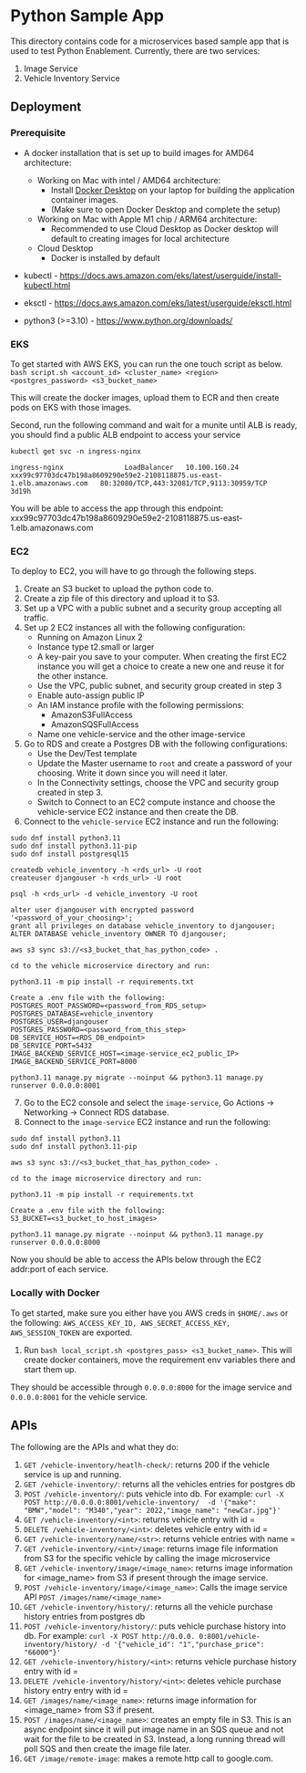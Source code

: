 # Python Sample App 

This directory contains code for a microservices based sample app that is used to test Python Enablement. Currently, there are two services:
1. Image Service
2. Vehicle Inventory Service


## Deployment

### Prerequisite
* A docker installation that is set up to build images for AMD64 architecture:
  * Working on Mac with intel / AMD64 architecture: 
    * Install [Docker Desktop](https://www.docker.com/products/docker-desktop/) on your laptop for building the application container images.
    * (Make sure to open Docker Desktop and complete the setup)
  * Working on Mac with Apple M1 chip / ARM64 architecture:
    * Recommended to use Cloud Desktop as Docker desktop will default to creating images for local architecture
  * Cloud Desktop
    * Docker is installed by default

* kubectl - https://docs.aws.amazon.com/eks/latest/userguide/install-kubectl.html
* eksctl - https://docs.aws.amazon.com/eks/latest/userguide/eksctl.html
* python3 (>=3.10) - https://www.python.org/downloads/

### EKS
To get started with AWS EKS, you can run the one touch script as below.
`bash script.sh <account_id> <cluster_name> <region> <postgres_password> <s3_bucket_name>`

This will create the docker images, upload them to ECR and then create pods on EKS with those images. 

Second, run the following command and wait for a munite until ALB is ready, you should find a public ALB endpoint to access your service
```
kubectl get svc -n ingress-nginx

ingress-nginx               LoadBalancer   10.100.160.24    xxx99c97703dc47b198a8609290e59e2-2108118875.us-east-1.elb.amazonaws.com   80:32080/TCP,443:32081/TCP,9113:30959/TCP   3d19h
```
You will be able to access the app through this endpoint: xxx99c97703dc47b198a8609290e59e2-2108118875.us-east-1.elb.amazonaws.com


### EC2
To deploy to EC2, you will have to go through the following steps.

1. Create an S3 bucket to upload the python code to. 
2. Create a zip file of this directory and upload it to S3.
3. Set up a VPC with a public subnet and a security group accepting all traffic. 
4. Set up 2 EC2 instances all with the following configuration:
    - Running on Amazon Linux 2
    - Instance type t2.small or larger
    - A key-pair you save to your computer. When creating the first EC2 instance you will get a choice to create a new one and reuse it for the other instance.
    - Use the VPC, public subnet, and security group created in step 3
    - Enable auto-assign public IP
    - An IAM instance profile with the following permissions:
      - AmazonS3FullAccess 
      - AmazonSQSFullAccess
    - Name one vehicle-service and the other image-service
5. Go to RDS and create a Postgres DB with the following configurations:
    - Use the Dev/Test template
    - Update the Master username to `root` and create a password of your choosing. Write it down since you will need it later. 
    - In the Connectivity settings, choose the VPC and security group created in step 3. 
    - Switch to Connect to an EC2 compute instance and choose the vehicle-service EC2 instance and then create the DB.
6. Connect to the `vehicle-service` EC2 instance and run the following:
```
sudo dnf install python3.11
sudo dnf install python3.11-pip
sudo dnf install postgresql15

createdb vehicle_inventory -h <rds_url> -U root
createuser djangouser -h <rds_url> -U root

psql -h <rds_url> -d vehicle_inventory -U root

alter user djangouser with encrypted password '<password_of_your_choosing>';
grant all privileges on database vehicle_inventory to djangouser;
ALTER DATABASE vehicle_inventory OWNER TO djangouser;

aws s3 sync s3://<s3_bucket_that_has_python_code> .

cd to the vehicle microservice directory and run: 

python3.11 -m pip install -r requirements.txt

Create a .env file with the following: 
POSTGRES_ROOT_PASSWORD=<password_from_RDS_setup>
POSTGRES_DATABASE=vehicle_inventory
POSTGRES_USER=djangouser
POSTGRES_PASSWORD=<password_from_this_step>
DB_SERVICE_HOST=<RDS_DB_endpoint>
DB_SERVICE_PORT=5432
IMAGE_BACKEND_SERVICE_HOST=<image-service_ec2_public_IP>
IMAGE_BACKEND_SERVICE_PORT=8000

python3.11 manage.py migrate --noinput && python3.11 manage.py runserver 0.0.0.0:8001
```
7. Go to the EC2 console and select the `image-service`, Go Actions -> Networking -> Connect RDS database.
8. Connect to the `image-service` EC2 instance and run the following:
```
sudo dnf install python3.11
sudo dnf install python3.11-pip

aws s3 sync s3://<s3_bucket_that_has_python_code> .

cd to the image microservice directory and run: 

python3.11 -m pip install -r requirements.txt

Create a .env file with the following: 
S3_BUCKET=<s3_bucket_to_host_images>

python3.11 manage.py migrate --noinput && python3.11 manage.py runserver 0.0.0.0:8000
```

Now you should be able to access the APIs below through the EC2 addr:port of each service.

### Locally with Docker
To get started, make sure you either have you AWS creds in `$HOME/.aws` or the following: `AWS_ACCESS_KEY_ID, AWS_SECRET_ACCESS_KEY, AWS_SESSION_TOKEN` are exported.
1. Run `bash local_script.sh <postgres_pass> <s3_bucket_name>`. 
This will create docker containers, move the requirement env variables there and start them up. 

They should be accessible through `0.0.0.0:8000` for the image service and `0.0.0.0:8001` for the vehicle service. 

## APIs

The following are the APIs and what they do:
1. `GET /vehicle-inventory/heatlh-check/`: returns 200 if the vehicle service is up and running.
2. `GET /vehicle-inventory/`: returns all the vehicles entries for postgres db
3. `POST /vehicle-inventory/`: puts vehicle into db. For example: `curl -X POST http://0.0.0.0:8001/vehicle-inventory/ 
   -d '{"make": "BMW","model": "M340","year": 2022,"image_name": "newCar.jpg"}'`
4. `GET /vehicle-inventory/<int>`: returns vehicle entry with id = <int>
5. `DELETE /vehicle-inventory/<int>`: deletes vehicle entry with id = <int>
6. `GET /vehicle-inventory/name/<str>`: returns vehicle entries with name = <str>
7. `GET /vehicle-inventory/<int>/image`: returns image file information from S3 for the specific vehicle by calling 
   the image microservice
8. `GET /vehicle-inventory/image/<image_name>`: returns image information for <image_name> from S3 if present through 
   the image service.
9. `POST /vehicle-inventory/image/<image_name>`: Calls the image service API `POST /images/name/<image_name>`
10. `GET /vehicle-inventory/history/`: returns all the vehicle purchase history entries from postgres db
11. `POST /vehicle-inventory/history/`: puts vehicle purchase history into db. For example: `curl -X POST http://0.0.0.
   0:8001/vehicle-inventory/history/ -d '{"vehicle_id": "1","purchase_price": "66000"}'`
12. `GET /vehicle-inventory/history/<int>`: returns vehicle purchase history entry with id = <int>
13. `DELETE /vehicle-inventory/history/<int>`: deletes vehicle purchase history entry entry with id = <int>
14. `GET /images/name/<image_name>`: returns image information for <image_name> from S3 if present. 
15. `POST /images/name/<image_name>`: creates an empty file in S3. This is an async endpoint since it will put image 
   name in an SQS queue and not wait for the file to be created in S3. Instead, a long running thread will poll SQS 
   and then create the image file later. 
16. `GET /image/remote-image`: makes a remote http call to google.com. 